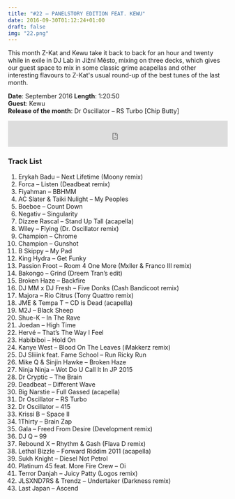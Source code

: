 ```yaml
---
title: "#22 – PANELSTORY EDITION FEAT. KEWU"
date: 2016-09-30T01:12:24+01:00
draft: false
img: "22.png"
---
```


This month Z-Kat and Kewu take it back to back for an hour and twenty while in exile in DJ Lab in Jižní Město, mixing on three decks, which gives our guest space to mix in some classic grime acapellas and other interesting flavours to Z-Kat's usual round-up of the best tunes of the last month.

**Date**: September 2016
**Length**: 1:20:50  
**Guest**: Kewu  
**Release of the month**: Dr Oscillator – RS Turbo [Chip Butty]

<div>
<iframe width="100%" height="60" src="https://www.mixcloud.com/widget/iframe/?hide_cover=1&mini=1&feed=%2Fzkat%2Fmasquerave-podcast-22-panelstory-edition-feat-kewu%2F" frameborder="0" ></iframe>
</div>

### Track List

1. Erykah Badu – Next Lifetime (Moony remix)
2. Forca – Listen (Deadbeat remix)
3. Fiyahman – BBHMM
4. AC Slater & Taiki Nulight – My Peoples
5. Boeboe – Count Down
6. Negativ – Singularity
7. Dizzee Rascal – Stand Up Tall (acapella)
8. Wiley – Flying (Dr. Oscillator remix)
9. Champion – Chrome
10. Champion – Gunshot
11. B Skippy – My Pad
12. King Hydra – Get Funky
13. Passion Froot – Room 4 One More (Mxller & Franco III remix)
14. Bakongo – Grind (Dreem Tran’s edit)
15. Broken Haze – Backfire
16. DJ MM x DJ Fresh – Five Donks (Cash Bandicoot remix)
17. Majora – Rio Citrus (Tony Quattro remix)
18. JME & Tempa T – CD is Dead (acapella)
19. M2J – Black Sheep
20. Shue-K – In The Rave
21. Joedan – High Time
22. Hervé – That’s The Way I Feel
23. Habibiboi – Hold On
24. Kanye West – Blood On The Leaves (iMakkerz remix)
25. DJ Sliiink feat. Fame School – Run Ricky Run
26. Mike Q & Sinjin Hawke – Broken Haze
27. Ninja Ninja – Wot Do U Call It In JP 2015
28. Dr Cryptic – The Brain
29. Deadbeat – Different Wave
30. Big Narstie – Full Gassed (acapella)
31. Dr Oscillator – RS Turbo
32. Dr Oscillator – 415
33. Krissi B – Space II
34. 1Thirty – Brain Zap
35. Gala – Freed From Desire (Development remix)
36. DJ Q – 99
37. Rebound X – Rhythm & Gash (Flava D remix)
38. Lethal Bizzle – Forward Riddim 2011 (acapella)
39. Sukh Knight – Diesel Not Petrol
40. Platinum 45 feat. More Fire Crew – Oi
41. Terror Danjah – Juicy Patty (Logos remix)
42. JLSXND7RS & Trendz – Undertaker (Darkness remix)
43. Last Japan – Ascend
